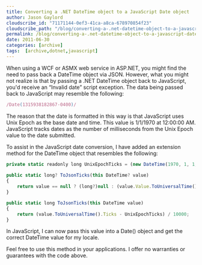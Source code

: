 ```yaml
---
title: Converting a .NET DateTime object to a JavaScript Date object
author: Jason Gaylord
cloudscribe_id: "71171144-0ef3-41ca-a8ca-678970854f23"
cloudscribe_path: "/blog/converting-a-.net-datetime-object-to-a-javascript-date-object"
permalink: /blog/converting-a-.net-datetime-object-to-a-javascript-date-object
date: 2011-06-30
categories: [archive]
tags:  [archive,dotnet,javascript]
---
```


When using a WCF or ASMX web service in ASP.NET, you might find the need to pass back a DateTime object via JSON. However, what you might not realize is that by passing a .NET DateTime object back to JavaScript, you'd receive an “Invalid date” script exception. The data being passed back to JavaScript may resemble the following:

```javascript
/Date(1315938182867-0400)/
```

The reason that the date is formatted in this way is that JavaScript uses Unix Epoch as the base date and time. This value is 1/1/1970 at 12:00:00 AM. JavaScript tracks dates as the number of milliseconds from the Unix Epoch value to the date submitted.

To assist in the JavaScript date conversion, I have added an extension method for the DateTime object that resembles the following:

```javascript
private static readonly long UnixEpochTicks = (new DateTime(1970, 1, 1, 0, 0, 0, DateTimeKind.Utc)).Ticks; 
        
public static long? ToJsonTicks(this DateTime? value)
{
    return value == null ? (long?)null : (value.Value.ToUniversalTime().Ticks - UnixEpochTicks) / 10000;
}

public static long ToJsonTicks(this DateTime value)
{
    return (value.ToUniversalTime().Ticks - UnixEpochTicks) / 10000;
}
```

In JavaScript, I can now pass this value into a Date() object and get the correct DateTime value for my locale.

Feel free to use this method in your applications. I offer no warranties or guarantees with the code above.